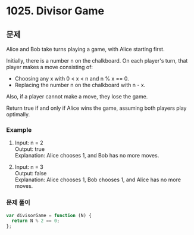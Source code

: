 # 1025. Divisor Game

## 문제

Alice and Bob take turns playing a game, with Alice starting first.

Initially, there is a number n on the chalkboard. On each player's turn, that player makes a move consisting of:

- Choosing any x with 0 < x < n and n % x == 0.
- Replacing the number n on the chalkboard with n - x.

Also, if a player cannot make a move, they lose the game.

Return true if and only if Alice wins the game, assuming both players play optimally.

### Example

1. Input: n = 2  
   Output: true  
   Explanation: Alice chooses 1, and Bob has no more moves.

2. Input: n = 3  
   Output: false  
   Explanation: Alice chooses 1, Bob chooses 1, and Alice has no more moves.

### 문제 풀이

```js
var divisorGame = function (N) {
  return N % 2 == 0;
};
```
